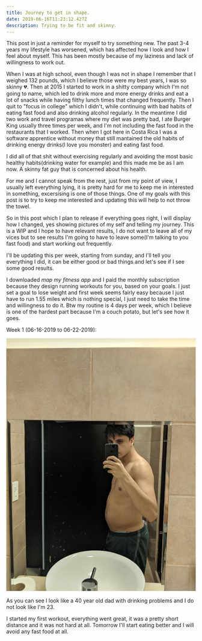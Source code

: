 ```yaml
---
title: Journey to get in shape.
date: 2019-06-16T11:23:12.427Z
description: Trying to be fit and skinny.
---
```


This post in just a reminder for myself to try something new. The past 3-4 years my lifestyle has worsened, which has affected how I look and how I feel about myself. This has been mostly because of my laziness and lack of willingness to work out.

When I was at high school, even though I was not in shape I remember that I weighed 132 pounds, which I believe those were my best years, I was so skinny 💔. Then at 2015 I started to work in a shitty company which I'm not going to name, which led to drink more and more energy drinks and eat a lot of snacks while having filthy lunch times that changed frequently. Then I quit to "focus in college" which I didn't, while continuing with bad habits of eating fast food and also drinking alcohol regularly. In the meantime I did two work and travel programas where my diet was pretty bad, I ate Burger King usually three times per week, and I'm not including the fast food in the restaurants that I worked. Then when I got here in Costa Rica I was a software apprentice without money that still mantained the old habits of drinking energy drinks(I love you monster) and eating fast food.

I did all of that shit without exercising regularly and avoiding the most basic healthy habits(drinking water for example) and this made me be as I am now. A skinny fat guy that is concerned about his health.

For me and I cannot speak from the rest, just from my point of view, I usually left everything lying, it is pretty hard for me to keep me in interested in something, excersising is one of those things. One of my goals with this post is to try to keep me interested and updating this will help to not throw the towel.

So in this post which I plan to release if everything goes right, I will display how I changed, yes showing pictures of my self and telling my journey. This is a WIP and I hope to have relevant results, I do not want to leave all of my vices but to see results I'm going to have to leave some(I'm talking to you fast food) and start working out frequently.

I'll be updating this per week, starting from sunday, and I'll tell you everything I did, it can be either good or bad things and let's see if I see some good results.

I downloaded _map my fitness app_ and I paid the monthly subscription because they design running workouts for you, based on your goals. I just set a goal to lose weight and first week seems fairly easy because I just have to run 1.55 miles which is nothing special, I just need to take the time and willingness to do it. Btw my routine is 4 days per week, which I believe is one of the hardest part because I'm a couch potato, but let's see how it goes.

Week 1 (06-16-2019 to 06-22-2019):

![Week 1](./week-1.jpg)

As you can see I look like a 40 year old dad with drinking problems and I do not look like I'm 23.

I started my first workout, everything went great, it was a pretty short distance and it was not hard at all. Tomorrow I'll start eating better and I will avoid any fast food at all.
